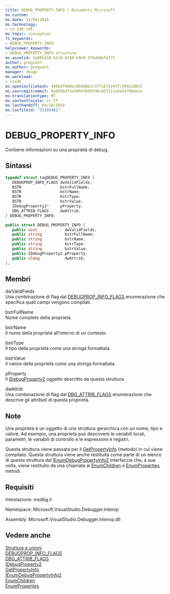 ```yaml
---
title: DEBUG_PROPERTY_INFO | Documenti Microsoft
ms.custom: ''
ms.date: 11/04/2016
ms.technology:
- vs-ide-sdk
ms.topic: conceptual
f1_keywords:
- DEBUG_PROPERTY_INFO
helpviewer_keywords:
- DEBUG_PROPERTY_INFO structure
ms.assetid: 5a085d18-62c6-4740-b9e9-3f5db6bfdf7f
author: gregvanl
ms.author: gregvanl
manager: douge
ms.workload:
- vssdk
ms.openlocfilehash: 4466d74d0e19b898b3c377c67a14f7c39922d915
ms.sourcegitcommit: 6a9d5bd75e50947659fd6c837111a6a547884e2a
ms.translationtype: MT
ms.contentlocale: it-IT
ms.lasthandoff: 04/16/2018
ms.locfileid: "31103461"
---
```

# <a name="debugpropertyinfo"></a>DEBUG_PROPERTY_INFO
Contiene informazioni su una proprietà di debug.  
  
## <a name="syntax"></a>Sintassi  
  
```cpp  
typedef struct tagDEBUG_PROPERTY_INFO {   
   DEBUGPROP_INFO_FLAGS dwValidFields;  
   BSTR                 bstrFullName;  
   BSTR                 bstrName;  
   BSTR                 bstrType;  
   BSTR                 bstrValue;  
   IDebugProperty2*     pProperty;  
   DBG_ATTRIB_FLAGS     dwAttrib;  
} DEBUG_PROPERTY_INFO;  
```  
  
```csharp  
public struct DEBUG_PROPERTY_INFO {   
   public uint            dwValidFields;  
   public string          bstrFullName;  
   public string          bstrName;  
   public string          bstrType;  
   public string          bstrValue;  
   public IDebugProperty2 pProperty;  
   public ulong           dwAttrib;  
};  
```  
  
## <a name="members"></a>Membri  
 dwValidFields  
 Una combinazione di flag dal [DEBUGPROP_INFO_FLAGS](../../../extensibility/debugger/reference/debugprop-info-flags.md) enumerazione che specifica quali campi vengono compilati.  
  
 bstrFullName  
 Nome completo della proprietà.  
  
 bstrName  
 Il nome della proprietà all'interno di un contesto.  
  
 bstrType  
 Il tipo della proprietà come una stringa formattata.  
  
 bstrValue  
 Il valore della proprietà come una stringa formattata.  
  
 pProperty  
 Il [IDebugProperty2](../../../extensibility/debugger/reference/idebugproperty2.md) oggetto descritto da questa struttura.  
  
 dwAttrib  
 Una combinazione di flag dal [DBG_ATTRIB_FLAGS](../../../extensibility/debugger/reference/dbg-attrib-flags.md) enumerazione che descrive gli attributi di questa proprietà.  
  
## <a name="remarks"></a>Note  
 Una proprietà è un oggetto di una struttura gerarchica con un nome, tipo e valore. Ad esempio, una proprietà può descrivere le variabili locali, parametri, le variabili di controllo e le espressioni e registri.  
  
 Questa struttura viene passata per il [GetPropertyInfo](../../../extensibility/debugger/reference/idebugproperty2-getpropertyinfo.md) (metodo) in cui viene compilato. Questa struttura viene anche restituita come parte di un elenco di questa struttura dal [IEnumDebugPropertyInfo2](../../../extensibility/debugger/reference/ienumdebugpropertyinfo2.md) interfaccia che, a sua volta, viene restituito da una chiamata al [EnumChildren](../../../extensibility/debugger/reference/idebugproperty2-enumchildren.md) e [ EnumProperties](../../../extensibility/debugger/reference/idebugstackframe2-enumproperties.md) metodi.  
  
## <a name="requirements"></a>Requisiti  
 Intestazione: msdbg.h  
  
 Namespace: Microsoft.VisualStudio.Debugger.Interop  
  
 Assembly: Microsoft.VisualStudio.Debugger.Interop.dll  
  
## <a name="see-also"></a>Vedere anche  
 [Strutture e unioni](../../../extensibility/debugger/reference/structures-and-unions.md)   
 [DEBUGPROP_INFO_FLAGS](../../../extensibility/debugger/reference/debugprop-info-flags.md)   
 [DBG_ATTRIB_FLAGS](../../../extensibility/debugger/reference/dbg-attrib-flags.md)   
 [IDebugProperty2](../../../extensibility/debugger/reference/idebugproperty2.md)   
 [GetPropertyInfo](../../../extensibility/debugger/reference/idebugproperty2-getpropertyinfo.md)   
 [IEnumDebugPropertyInfo2](../../../extensibility/debugger/reference/ienumdebugpropertyinfo2.md)   
 [EnumChildren](../../../extensibility/debugger/reference/idebugproperty2-enumchildren.md)   
 [EnumProperties](../../../extensibility/debugger/reference/idebugstackframe2-enumproperties.md)
